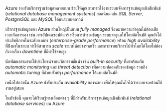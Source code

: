 Azure รองรับบริการฐานข้อมูลหลายแบบ ช่วยให้คุณสามารถใช้งานระบบจัดการฐานข้อมูลเชิงสัมพันธ์ (_relational database management systems_) ยอดนิยม เช่น _SQL Server_, _PostgreSQL_ และ _MySQL_ ได้บนระบบคลาวด์

บริการฐานข้อมูลของ Azure ส่วนใหญ่เป็นแบบ _fully managed_ ซึ่งหมายความว่าคุณไม่ต้องเสียเวลาจัดการเอง เช่น การอัปเดตซอฟต์แวร์ หรือการสำรองข้อมูล ระบบจะดูแลให้โดยอัตโนมัติ คุณยังได้ประสิทธิภาพในระดับองค์กร (_enterprise-grade performance_) พร้อม _high availability_ ที่ฝังมาในระบบ ทำให้สามารถ _scale_ ระบบได้อย่างรวดเร็ว และกระจายบริการไปทั่วโลกได้โดยไม่ต้องกังวลเรื่อง _downtime_ ที่มีค่าใช้จ่ายสูง

นักพัฒนาสามารถใช้ประโยชน์จากนวัตกรรมชั้นนำ เช่น _built-in security_ ที่มาพร้อมกับ _automatic monitoring_ และ _threat detection_ เพื่อความปลอดภัยของข้อมูล รวมถึง _automatic tuning_ ที่ช่วยปรับปรุง _performance_ ได้แบบอัตโนมัติ

เหนือไปกว่านั้น Azure ยังรับประกัน _availability_ ของระบบ เพื่อให้คุณมั่นใจได้ว่าระบบจะพร้อมใช้งานอยู่เสมอ

ในหัวข้อนี้ คุณจะได้เรียนรู้ทางเลือกต่าง ๆ ที่มีสำหรับบริการฐานข้อมูลเชิงสัมพันธ์ (_relational database services_) บน Azure


